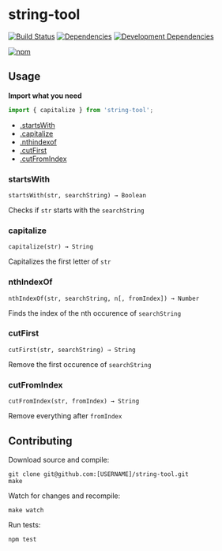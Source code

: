 # string-tool

[![Build Status](https://travis-ci.org/JannesMeyer/string-tool.svg?branch=master)](https://travis-ci.org/JannesMeyer/string-tool)
[![Dependencies](https://david-dm.org/JannesMeyer/string-tool.svg)](https://david-dm.org/JannesMeyer/string-tool)
[![Development Dependencies](https://david-dm.org/JannesMeyer/string-tool/dev-status.svg)](https://david-dm.org/JannesMeyer/string-tool#info=devDependencies)

[![npm](https://nodei.co/npm/string-tool.png?compact=true)](https://www.npmjs.com/package/string-tool)

## Usage

**Import what you need**

```js
import { capitalize } from 'string-tool';
```

- [.startsWith](#startswith)
- [.capitalize](#capitalize)
- [.nthindexof](#nthindexof)
- [.cutFirst](#cutfirst)
- [.cutFromIndex](#cutfromindex)

### startsWith

	startsWith(str, searchString) → Boolean

Checks if `str` starts with the `searchString`

### capitalize

	capitalize(str) → String

Capitalizes the first letter of `str`

### nthIndexOf

	nthIndexOf(str, searchString, n[, fromIndex]) → Number

Finds the index of the nth occurence of `searchString`

### cutFirst

	cutFirst(str, searchString) → String

Remove the first occurence of `searchString`

### cutFromIndex

	cutFromIndex(str, fromIndex) → String

Remove everything after `fromIndex`

## Contributing

Download source and compile:

	git clone git@github.com:[USERNAME]/string-tool.git
	make

Watch for changes and recompile:

	make watch

Run tests:

	npm test
